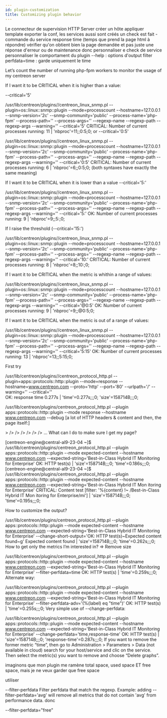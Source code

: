 ```yaml
---
id: plugin-customization
title: Customizing plugin behavior
---
```


Le connecteur de supervision HTTP Server
créer un hôte
appliquer template
exporter la conf, les services aussi sont créés
un check est fait - commande du service response time (temps que prend la page html à répondre)
vérifier qu'on obtient bien la page demandée et pas juste une réponse d'erreur ou de maintenance
donc personnaliser e check de service
personnaliser le comportament du plugin
--help : options d'output
filter perfdata=time : garde uniquement le time


Let’s count the number of running php-fpm workers to monitor the usage of my centreon server

If I want it to be CRITICAL when it is higher than a value:

--critical='5'



/usr/lib/centreon/plugins//centreon_linux_snmp.pl --plugin=os::linux::snmp::plugin --mode=processcount --hostname=127.0.0.1 --snmp-version='2c' --snmp-community='public'  --process-name='php-fpm' --process-path='' --process-args='' --regexp-name --regexp-path --regexp-args --warning='' --critical='5' 
CRITICAL: Number of current processes running: 11 | 'nbproc'=11;;0:5;0;
or --critical='0:5'



/usr/lib/centreon/plugins//centreon_linux_snmp.pl --plugin=os::linux::snmp::plugin --mode=processcount --hostname=127.0.0.1 --snmp-version='2c' --snmp-community='public'  --process-name='php-fpm' --process-path='' --process-args='' --regexp-name --regexp-path --regexp-args --warning='' --critical='0:5' 
CRITICAL: Number of current processes running: 6 | 'nbproc'=6;;0:5;0;
(both syntaxes have exactly the same meaning)

 

If I want it to be CRITICAL when it is lower than a value --critical='5:'



/usr/lib/centreon/plugins//centreon_linux_snmp.pl --plugin=os::linux::snmp::plugin --mode=processcount --hostname=127.0.0.1 --snmp-version='2c' --snmp-community='public'  --process-name='php-fpm' --process-path='' --process-args='' --regexp-name --regexp-path --regexp-args --warning='' --critical='5:' 
OK: Number of current processes running: 9 | 'nbproc'=9;;5:;0;
 

If I raise the threshold (--critical='15:')



/usr/lib/centreon/plugins//centreon_linux_snmp.pl --plugin=os::linux::snmp::plugin --mode=processcount --hostname=127.0.0.1 --snmp-version='2c' --snmp-community='public'  --process-name='php-fpm' --process-path='' --process-args='' --regexp-name --regexp-path --regexp-args --warning='' --critical='10:' 
CRITICAL: Number of current processes running: 8 | 'nbproc'=8;;10:;0;
 

 

If I want it to be CRITICAL when the metric is whithin a range of values:



/usr/lib/centreon/plugins//centreon_linux_snmp.pl --plugin=os::linux::snmp::plugin --mode=processcount --hostname=127.0.0.1 --snmp-version='2c' --snmp-community='public'  --process-name='php-fpm' --process-path='' --process-args='' --regexp-name --regexp-path --regexp-args --warning='' --critical='@0:5' 
OK: Number of current processes running: 9 | 'nbproc'=9;;@0:5;0;
 

If I want it to be CRITICAL when the metric is out of a range of values:



/usr/lib/centreon/plugins//centreon_linux_snmp.pl --plugin=os::linux::snmp::plugin --mode=processcount --hostname=127.0.0.1 --snmp-version='2c' --snmp-community='public'  --process-name='php-fpm' --process-path='' --process-args='' --regexp-name --regexp-path --regexp-args --warning='' --critical='5:15'
OK: Number of current processes running: 13 | 'nbproc'=13;;5:15;0;

First try



/usr/lib/centreon/plugins//centreon_protocol_http.pl --plugin=apps::protocols::http::plugin --mode=response --hostname=www.centreon.com --proto='http' --port='80' --urlpath='/' --warning=''  --critical=''  
OK: response time 0.277s | 'time'=0.277s;;;0; 'size'=158714B;;;0;
 



/usr/lib/centreon/plugins/centreon_protocol_http.pl --plugin apps::protocols::http::plugin --mode response --hostname www.centreon.com --debug
[a lot of HTTP headers & content and then, the page itself:]
<!doctype html>
<html lang="en-US">

<head>

  <script src="<https://consent.cookiefirst.com/sites/centreon.com-e0d6e6f9-8610-4eee-947f-f39412d646c4/consent.js"></script>>

<!-- Google Tag Manager -->
<script>(function(w,d,s,l,i){w[l]=w[l]||[];w[l].push({'gtm.start':
new Date().getTime(),event:'gtm.js'});var f=d.getElementsByTagName(s)[0],
j=d.createElement(s),dl=l!='dataLayer'?'&l='+l:'';j.async=true;j.src=
'<https://www.googletagmanager.com/gtm.js?id='+i+dl;f.parentNode.insertBefore(j,f);>
})(window,document,'script','dataLayer','GTM-NXRRTR6');</script>
<!-- End Google Tag Manager -->

<!-- Start of HubSpot Embed Code -->
<script type="text/javascript" id="hs-script-loader" async defer src="//js-eu1.hs-scripts.com/26072647.js"></script>
<!-- End of HubSpot Embed Code -->
  <meta charset="utf-8">
  <meta name="viewport" content="width=device-width, initial-scale=1">
  <meta name='robots' content='index, follow, max-image-preview:large, max-snippet:-1, max-video-preview:-1' />
<link rel="alternate" hreflang="en" href="<https://www.centreon.com"> />
<link rel="alternate" hreflang="fr" href="<https://www.centreon.com/fr/"> />
<link rel="alternate" hreflang="it" href="<https://www.centreon.com/it/"> />
<link rel="alternate" hreflang="es" href="<https://www.centreon.com/es/"> />
<link rel="alternate" hreflang="de" href="<https://www.centreon.com/de/"> />
<link rel="alternate" hreflang="x-default" href="<https://www.centreon.com"> />
...
What can I do to make sure I get my page?



[centreon-engine@central-al9-23-04 ~]$ /usr/lib/centreon/plugins/centreon_protocol_http.pl --plugin apps::protocols::http::plugin --mode expected-content --hostname www.centreon.com --expected-string='Best-in-Class Hybrid IT Monitoring for Enterprise'
OK: HTTP test(s) | 'size'=158714B;;;0; 'time'=0.186s;;;0;
[centreon-engine@central-al9-23-04 ~]$ /usr/lib/centreon/plugins/centreon_protocol_http.pl --plugin apps::protocols::http::plugin --mode expected-content --hostname www.centreon.com --expected-string='Best-in-Class Hybrid IT Mon itoring for Enterprise'
CRITICAL: Content test [filter: '%{content} !~ /Best-in-Class Hybrid IT Mon itoring for Enterprise/mi'] | 'size'=158714B;;;0; 'time'=0.195s;;;0;
 

How to customize the output?



/usr/lib/centreon/plugins/centreon_protocol_http.pl --plugin apps::protocols::http::plugin --mode expected-content --hostname www.centreon.com --expected-string='Best-in-Class Hybrid IT Monitoring for Enterprise' --change-short-output='OK: HTTP test\(s\)~Expected content found~g'
Expected content found | 'size'=158714B;;;0; 'time'=0.262s;;;0;
How to get only the metrics I’m interested in? => Remove size



/usr/lib/centreon/plugins/centreon_protocol_http.pl --plugin apps::protocols::http::plugin --mode expected-content --hostname www.centreon.com --expected-string='Best-in-Class Hybrid IT Monitoring for Enterprise' --filter-perfdata=time
OK: HTTP test(s) | 'time'=0.259s;;;0;
Alternate way:



/usr/lib/centreon/plugins/centreon_protocol_http.pl --plugin apps::protocols::http::plugin --mode expected-content --hostname www.centreon.com --expected-string='Best-in-Class Hybrid IT Monitoring for Enterprise' --filter-perfdata-adv='(%(label) eq "time")'
OK: HTTP test(s) | 'time'=0.255s;;;0;
Very simple use of --change-perfdata:



/usr/lib/centreon/plugins/centreon_protocol_http.pl --plugin apps::protocols::http::plugin --mode expected-content --hostname www.centreon.com --expected-string='Best-in-Class Hybrid IT Monitoring for Enterprise'  --change-perfdata='time,response-time'
OK: HTTP test(s) | 'size'=158714B;;;0; 'response-time'=0.287s;;;0;
If you want to remove the former metric “time”, then go to Administration  >  Parameters  >  Data  (not available in cloud) search for your host/service and clic on the service. Then select the metric(s) you want to remove and choose “Delete graphs”.



imaginons que mon plugin me ramène total space, used space ET free space, mais je ne veux garder que free space

utiliser



 --filter-perfdata
Filter perfdata that match the regexp. Example: adding --filter-perfdata='avg' will remove all metrics that do not contain 'avg' from performance data.
donc

--filter-perfdata="free"